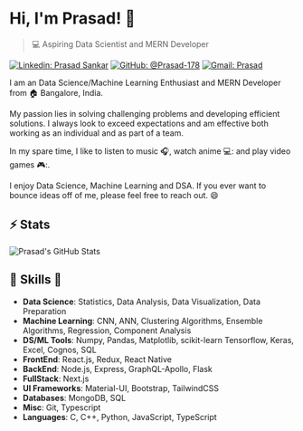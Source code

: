 # Hi, I'm Prasad! 👋

>  💻 Aspiring Data Scientist and MERN Developer

[![Linkedin: Prasad Sankar](https://img.shields.io/badge/-Prasad%20Sankar-blue?style=flat-square&logo=Linkedin&logoColor=white&link=https://www.linkedin.com/in/prasad-sankar-370362223/)](https://www.linkedin.com/in/prasad-sankar-370362223/)
[![GitHub: @Prasad-178](https://img.shields.io/github/followers/Prasad-178?label=follow&style=social)](https://github.com/Prasad-178)
[![Gmail: Prasad](https://img.shields.io/badge/Gmail-prasad-red)](mailto:prasadjs178@gmail.com)

I am an Data Science/Machine Learning Enthusiast and MERN Developer from :house: Bangalore, India.

My passion lies in solving challenging problems and developing efficient solutions.
I always look to exceed expectations and am effective both working as an individual and as part of a team.

In my spare time, I like to listen to music :headphones:, watch anime 💻: and play video games 🎮:.

I enjoy Data Science, Machine Learning and DSA.
If you ever want to bounce ideas off of me, please feel free to reach out. 😄

## ⚡ Stats
![Prasad's GitHub Stats](https://github-readme-stats.vercel.app/api?username=Prasad-178&hide=["issues"]&show_icons=true)

##  🎉 Skills  🎉
- **Data Science**: Statistics, Data Analysis, Data Visualization, Data Preparation
- **Machine Learning**: CNN, ANN, Clustering Algorithms, Ensemble Algorithms, Regression, Component Analysis
- **DS/ML Tools**: Numpy, Pandas, Matplotlib, scikit-learn Tensorflow, Keras, Excel, Cognos, SQL
- **FrontEnd**: React.js, Redux, React Native
- **BackEnd**: Node.js, Express, GraphQL-Apollo, Flask
- **FullStack**: Next.js
- **UI Frameworks**: Material-UI, Bootstrap, TailwindCSS
- **Databases**: MongoDB, SQL
- **Misc**: Git, Typescript
- **Languages**: C, C++, Python, JavaScript, TypeScript
